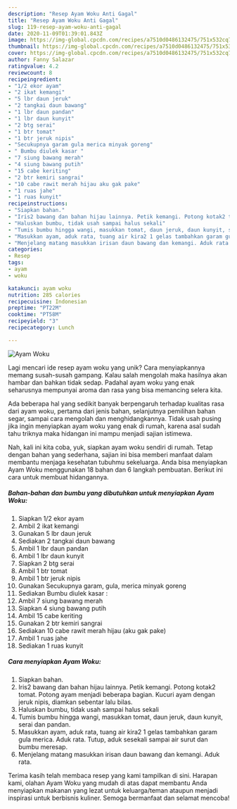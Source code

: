 ```yaml
---
description: "Resep Ayam Woku Anti Gagal"
title: "Resep Ayam Woku Anti Gagal"
slug: 119-resep-ayam-woku-anti-gagal
date: 2020-11-09T01:39:01.843Z
image: https://img-global.cpcdn.com/recipes/a7510d0486132475/751x532cq70/ayam-woku-foto-resep-utama.jpg
thumbnail: https://img-global.cpcdn.com/recipes/a7510d0486132475/751x532cq70/ayam-woku-foto-resep-utama.jpg
cover: https://img-global.cpcdn.com/recipes/a7510d0486132475/751x532cq70/ayam-woku-foto-resep-utama.jpg
author: Fanny Salazar
ratingvalue: 4.2
reviewcount: 8
recipeingredient:
- "1/2 ekor ayam"
- "2 ikat kemangi"
- "5 lbr daun jeruk"
- "2 tangkai daun bawang"
- "1 lbr daun pandan"
- "1 lbr daun kunyit"
- "2 btg serai"
- "1 btr tomat"
- "1 btr jeruk nipis"
- "Secukupnya garam gula merica minyak goreng"
- " Bumbu diulek kasar "
- "7 siung bawang merah"
- "4 siung bawang putih"
- "15 cabe keriting"
- "2 btr kemiri sangrai"
- "10 cabe rawit merah hijau aku gak pake"
- "1 ruas jahe"
- "1 ruas kunyit"
recipeinstructions:
- "Siapkan bahan."
- "Iris2 bawang dan bahan hijau lainnya. Petik kemangi. Potong kotak2 tomat. Potong ayam menjadi beberapa bagian. Kucuri ayam dengan jeruk nipis, diamkan sebentar lalu bilas."
- "Haluskan bumbu, tidak usah sampai halus sekali"
- "Tumis bumbu hingga wangi, masukkan tomat, daun jeruk, daun kunyit, serai dan pandan."
- "Masukkan ayam, aduk rata, tuang air kira2 1 gelas tambahkan garam gula merica. Aduk rata. Tutup, aduk sesekali sampai air surut dan bumbu meresap."
- "Menjelang matang masukkan irisan daun bawang dan kemangi. Aduk rata."
categories:
- Resep
tags:
- ayam
- woku

katakunci: ayam woku 
nutrition: 285 calories
recipecuisine: Indonesian
preptime: "PT22M"
cooktime: "PT58M"
recipeyield: "3"
recipecategory: Lunch

---
```



![Ayam Woku](https://img-global.cpcdn.com/recipes/a7510d0486132475/751x532cq70/ayam-woku-foto-resep-utama.jpg)

Lagi mencari ide resep ayam woku yang unik? Cara menyiapkannya memang susah-susah gampang. Kalau salah mengolah maka hasilnya akan hambar dan bahkan tidak sedap. Padahal ayam woku yang enak seharusnya mempunyai aroma dan rasa yang bisa memancing selera kita.

Ada beberapa hal yang sedikit banyak berpengaruh terhadap kualitas rasa dari ayam woku, pertama dari jenis bahan, selanjutnya pemilihan bahan segar, sampai cara mengolah dan menghidangkannya. Tidak usah pusing jika ingin menyiapkan ayam woku yang enak di rumah, karena asal sudah tahu triknya maka hidangan ini mampu menjadi sajian istimewa.




Nah, kali ini kita coba, yuk, siapkan ayam woku sendiri di rumah. Tetap dengan bahan yang sederhana, sajian ini bisa memberi manfaat dalam membantu menjaga kesehatan tubuhmu sekeluarga. Anda bisa menyiapkan Ayam Woku menggunakan 18 bahan dan 6 langkah pembuatan. Berikut ini cara untuk membuat hidangannya.

<!--inarticleads1-->

##### Bahan-bahan dan bumbu yang dibutuhkan untuk menyiapkan Ayam Woku:

1. Siapkan 1/2 ekor ayam
1. Ambil 2 ikat kemangi
1. Gunakan 5 lbr daun jeruk
1. Sediakan 2 tangkai daun bawang
1. Ambil 1 lbr daun pandan
1. Ambil 1 lbr daun kunyit
1. Siapkan 2 btg serai
1. Ambil 1 btr tomat
1. Ambil 1 btr jeruk nipis
1. Gunakan Secukupnya garam, gula, merica minyak goreng
1. Sediakan  Bumbu diulek kasar :
1. Ambil 7 siung bawang merah
1. Siapkan 4 siung bawang putih
1. Ambil 15 cabe keriting
1. Gunakan 2 btr kemiri sangrai
1. Sediakan 10 cabe rawit merah hijau (aku gak pake)
1. Ambil 1 ruas jahe
1. Sediakan 1 ruas kunyit




<!--inarticleads2-->

##### Cara menyiapkan Ayam Woku:

1. Siapkan bahan.
1. Iris2 bawang dan bahan hijau lainnya. Petik kemangi. Potong kotak2 tomat. Potong ayam menjadi beberapa bagian. Kucuri ayam dengan jeruk nipis, diamkan sebentar lalu bilas.
1. Haluskan bumbu, tidak usah sampai halus sekali
1. Tumis bumbu hingga wangi, masukkan tomat, daun jeruk, daun kunyit, serai dan pandan.
1. Masukkan ayam, aduk rata, tuang air kira2 1 gelas tambahkan garam gula merica. Aduk rata. Tutup, aduk sesekali sampai air surut dan bumbu meresap.
1. Menjelang matang masukkan irisan daun bawang dan kemangi. Aduk rata.




Terima kasih telah membaca resep yang kami tampilkan di sini. Harapan kami, olahan Ayam Woku yang mudah di atas dapat membantu Anda menyiapkan makanan yang lezat untuk keluarga/teman ataupun menjadi inspirasi untuk berbisnis kuliner. Semoga bermanfaat dan selamat mencoba!
